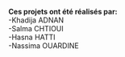 **Ces projets ont été réalisés par:**   
-Khadija ADNAN     
-Salma CHTIOUI     
-Hasna HATTI   
-Nassima OUARDINE    
